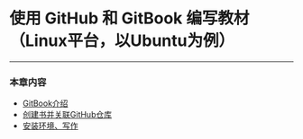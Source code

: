 使用 GitHub 和 GitBook 编写教材（Linux平台，以Ubuntu为例）
===
---

### 本章内容

* [GitBook介绍](gitbook.md)
* [创建书并关联GitHub仓库](signup.md)
* [安装环境、写作](write.md)